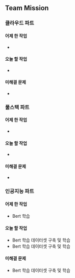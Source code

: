 ## Team Mission

### 클라우드 파트
#### 어제 한 작업
-

#### 오늘 할 작업
-

#### 미해결 문제
-

### 풀스택 파트
#### 어제 한 작업
-

#### 오늘 할 작업
-

#### 미해결 문제
-

### 인공지능 파트
#### 어제 한 작업
- Bert 학습

#### 오늘 할 작업
- Bert 학습 데이터셋 구축 및 학습
- Bert 학습 데이터셋 구축 및 학습
#### 미해결 문제
- Bert 학습 데이터셋 구축 및 학습

